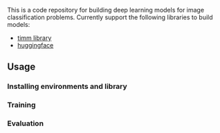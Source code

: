 This is a code repository for building deep learning models for image classification problems. Currently support the
following libraries to build models:

* [timm library](https://github.com/huggingface/pytorch-image-models)
* [huggingface](https://huggingface.co/docs)

## Usage

### Installing environments and library

### Training

### Evaluation